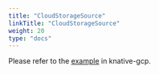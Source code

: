 ```yaml
---
title: "CloudStorageSource"
linkTitle: "CloudStorageSource"
weight: 20
type: "docs"
---
```


Please refer to the [example](https://github.com/google/knative-gcp/blob/master/docs/examples/cloudstoragesource/README.md) in knative-gcp.
